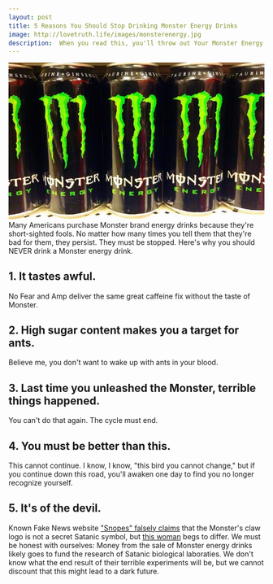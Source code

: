 ```yaml
---
layout: post
title: 5 Reasons You Should Stop Drinking Monster Energy Drinks
image: http://lovetruth.life/images/monsterenergy.jpg
description:  When you read this, you'll throw out Your Monster Energy Drinks immediately!
---
```

![](/images/monsterenergy.jpg)
Many Americans purchase Monster brand energy drinks because they're short-sighted fools.  No matter how many times you tell them that they're bad for them, they persist.  They must be stopped.  Here's why you should NEVER drink a Monster energy drink.

## 1. It tastes awful. 

No Fear and Amp deliver the same great caffeine fix without the taste of Monster. 

## 2. High sugar content makes you a target for ants. 

Believe me, you don't want to wake up with ants in your blood. 

## 3. Last time you unleashed the Monster, terrible things happened. 

You can't do that again. The cycle must end. 

<script src="//z-na.amazon-adsystem.com/widgets/onejs?MarketPlace=US&adInstanceId=1c80b1da-338c-4501-93b3-b0551e033705"></script>

## 4. You must be better than this. 

This cannot continue.  I know, I know, "this bird you cannot change," but if you continue down this road, you'll awaken one day to find you no longer recognize yourself.

## 5. It's of the devil.

Known Fake News website ["Snopes" falsely claims](https://www.snopes.com/politics/business/monster666.asp) that the Monster's claw logo is not a secret Satanic symbol, but [this woman](https://youtu.be/bntfUA6TmLs) begs to differ.  We must be honest with ourselves:  Money from the sale of Monster energy drinks likely goes to fund the research of Satanic biological laboraties.  We don't know what the end result of their terrible experiments will be, but we cannot discount that this might lead to a dark future.
